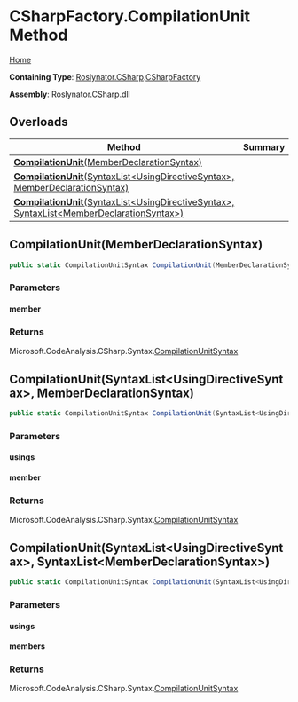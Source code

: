 # CSharpFactory\.CompilationUnit Method

[Home](../../../../README.md)

**Containing Type**: [Roslynator.CSharp](../../README.md)\.[CSharpFactory](../README.md)

**Assembly**: Roslynator\.CSharp\.dll

## Overloads

| Method | Summary |
| ------ | ------- |
| [**CompilationUnit**(MemberDeclarationSyntax)](#Roslynator_CSharp_CSharpFactory_CompilationUnit_Microsoft_CodeAnalysis_CSharp_Syntax_MemberDeclarationSyntax_) | |
| [**CompilationUnit**(SyntaxList\<UsingDirectiveSyntax>, MemberDeclarationSyntax)](#Roslynator_CSharp_CSharpFactory_CompilationUnit_Microsoft_CodeAnalysis_SyntaxList_Microsoft_CodeAnalysis_CSharp_Syntax_UsingDirectiveSyntax__Microsoft_CodeAnalysis_CSharp_Syntax_MemberDeclarationSyntax_) | |
| [**CompilationUnit**(SyntaxList\<UsingDirectiveSyntax>, SyntaxList\<MemberDeclarationSyntax>)](#Roslynator_CSharp_CSharpFactory_CompilationUnit_Microsoft_CodeAnalysis_SyntaxList_Microsoft_CodeAnalysis_CSharp_Syntax_UsingDirectiveSyntax__Microsoft_CodeAnalysis_SyntaxList_Microsoft_CodeAnalysis_CSharp_Syntax_MemberDeclarationSyntax__) | |

## CompilationUnit\(MemberDeclarationSyntax\)<a name="Roslynator_CSharp_CSharpFactory_CompilationUnit_Microsoft_CodeAnalysis_CSharp_Syntax_MemberDeclarationSyntax_"></a>

```csharp
public static CompilationUnitSyntax CompilationUnit(MemberDeclarationSyntax member)
```

### Parameters

#### member

### Returns

Microsoft\.CodeAnalysis\.CSharp\.Syntax\.[CompilationUnitSyntax](https://docs.microsoft.com/en-us/dotnet/api/microsoft.codeanalysis.csharp.syntax.compilationunitsyntax)

## CompilationUnit\(SyntaxList\<UsingDirectiveSyntax>, MemberDeclarationSyntax\)<a name="Roslynator_CSharp_CSharpFactory_CompilationUnit_Microsoft_CodeAnalysis_SyntaxList_Microsoft_CodeAnalysis_CSharp_Syntax_UsingDirectiveSyntax__Microsoft_CodeAnalysis_CSharp_Syntax_MemberDeclarationSyntax_"></a>

```csharp
public static CompilationUnitSyntax CompilationUnit(SyntaxList<UsingDirectiveSyntax> usings, MemberDeclarationSyntax member)
```

### Parameters

#### usings

#### member

### Returns

Microsoft\.CodeAnalysis\.CSharp\.Syntax\.[CompilationUnitSyntax](https://docs.microsoft.com/en-us/dotnet/api/microsoft.codeanalysis.csharp.syntax.compilationunitsyntax)

## CompilationUnit\(SyntaxList\<UsingDirectiveSyntax>, SyntaxList\<MemberDeclarationSyntax>\)<a name="Roslynator_CSharp_CSharpFactory_CompilationUnit_Microsoft_CodeAnalysis_SyntaxList_Microsoft_CodeAnalysis_CSharp_Syntax_UsingDirectiveSyntax__Microsoft_CodeAnalysis_SyntaxList_Microsoft_CodeAnalysis_CSharp_Syntax_MemberDeclarationSyntax__"></a>

```csharp
public static CompilationUnitSyntax CompilationUnit(SyntaxList<UsingDirectiveSyntax> usings, SyntaxList<MemberDeclarationSyntax> members)
```

### Parameters

#### usings

#### members

### Returns

Microsoft\.CodeAnalysis\.CSharp\.Syntax\.[CompilationUnitSyntax](https://docs.microsoft.com/en-us/dotnet/api/microsoft.codeanalysis.csharp.syntax.compilationunitsyntax)

